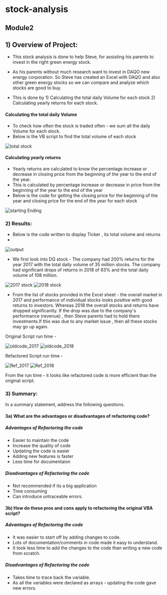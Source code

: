 # stock-analysis 
## Module2

## 1) Overview of Project: 

- This stock analysis is done to help Steve, for assisting his parents to invest in the right green energy stock.

- As his parents without much research want to invest in DAQO new energy corporation. So Steve has created an Excel with DAQO and also other green energy stocks so we can compare and analyze which stocks are good to buy.

- This is done by 1) Calculating the total daily Volume for each stock
                  2) Calculating yearly returns for each stock.

#### Calculating the total daily Volume 
- To check how often the stock is traded often - we sum all the daily Volume for each stock.
- Below is the VB script to find the total volume of each stock

![total stock](https://user-images.githubusercontent.com/92698873/140691967-5f6b352f-2b36-497e-98f8-29e15ad8c101.png)


#### Calculating yearly returns
- Yearly returns are calculated to know the percentage increase or decrease in closing price from the beginning of the year to the end of the year.
- This is calculated by percentage increase or decrease in price from the beginning of the year to the end of the year
- Below is the code for getting the closing price for the beginning of the year and closing price for the end of the year for each stock

![starting Ending](https://user-images.githubusercontent.com/92698873/140692019-91679e36-dacb-4b9d-b568-a31bdca82a79.png)

### 2) Results: 
- Below is the code written to display Ticker , its total volume and returns 
-
![output](https://user-images.githubusercontent.com/92698873/140694927-93427083-efea-4294-8421-b419f5cee58f.png)

- We first look into DQ stock - The company had 200% returns for the year 2017 with the total daily volume of 35 million stocks. The company had significant drops of returns in 2018 of 63% and the total daily volume of 108 million.

![2017 stock](https://user-images.githubusercontent.com/92698873/140686763-3b3ba26b-1d0f-44da-988a-0a5a855ced06.png)
![2018 stock](https://user-images.githubusercontent.com/92698873/140687963-0d338b75-da6c-4f1d-85eb-0345898c2d07.png)


- From the list of stocks provided in the Excel sheet - the overall market in 2017 and performance of individual stocks looks positive with good returns to investors. Whereas 2018 the overall stocks and returns have dropped significantly. If the drop was due to the company's performance (revenue) , then Steve parents had to hold there investments.If this was due to any market issue , then all these stocks may go up again.

Original Script run time -

![oldcode_2017](https://user-images.githubusercontent.com/92698873/140689708-c1a66bce-e7b0-4b82-9edb-4805ec276f90.png)
![oldcode_2018](https://user-images.githubusercontent.com/92698873/140689735-9999128b-0b3d-4fd6-9e0c-d5d883227223.png)

Refactored Script run time -

![Ref_2017](https://user-images.githubusercontent.com/92698873/140689792-b041d8dc-1910-4302-a99e-7037ed9b4555.png)
![Ref_2018](https://user-images.githubusercontent.com/92698873/140689797-62475f47-0aa9-4e4a-8a99-cb2c373cf11c.png)

From the run time - it looks like refactored code is more efficient than the original script.

### 3) Summary: 
In a summary statement, address the following questions.
#### 3a) What are the advantages or disadvantages of refactoring code?
##### Advantages of Refactoring the code
- Easier to maintain the code
- Increase the quality of code
- Updating the code is easier
- Adding new features is faster
- Less time for documentaion


##### Disadvantages of Refactoring the code
- Not recommended if its a big application
- Time consuming 
- Can introduce untraceable errors. 

#### 3b) How do these pros and cons apply to refactoring the original VBA script?
##### Advantages of Refactoring the code
- It was easier to start off by adding changes to code.
- Lots of documentation/comments in code made it easy to understand.
- It took less time to add the changes to the code than writing a new code from scratch.

##### Disadvantages of Refactoring the code
- Takes time to trace back the variable.
- As all the variables were declared as arrays - updating the code gave new errors. 

